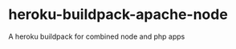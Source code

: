 heroku-buildpack-apache-node
============================

A heroku buildpack for combined node and php apps
